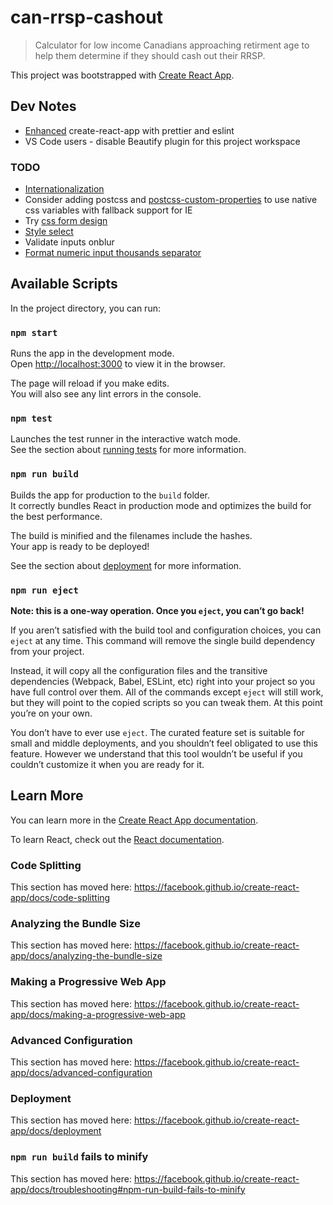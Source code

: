 # can-rrsp-cashout

> Calculator for low income Canadians approaching retirment age to help them determine if they should cash out their RRSP.

This project was bootstrapped with [Create React App](https://github.com/facebook/create-react-app).

## Dev Notes

- [Enhanced](https://medium.com/quick-code/how-to-integrate-eslint-prettier-in-react-6efbd206d5c4) create-react-app with prettier and eslint
- VS Code users - disable Beautify plugin for this project workspace

### TODO
- [Internationalization](https://medium.freecodecamp.org/setting-up-internationalization-in-react-from-start-to-finish-6cb94a7af725)
- Consider adding postcss and [postcss-custom-properties](https://github.com/postcss/postcss-custom-properties) to use native css variables with fallback support for IE
- Try [css form design](https://www.sanwebe.com/2014/08/css-html-forms-designs)
- [Style select](https://css-tricks.com/styling-a-select-like-its-2019/)
- Validate inputs onblur
- [Format numeric input thousands separator](https://www.npmjs.com/package/react-number-format)

## Available Scripts

In the project directory, you can run:

### `npm start`

Runs the app in the development mode.<br>
Open [http://localhost:3000](http://localhost:3000) to view it in the browser.

The page will reload if you make edits.<br>
You will also see any lint errors in the console.

### `npm test`

Launches the test runner in the interactive watch mode.<br>
See the section about [running tests](https://facebook.github.io/create-react-app/docs/running-tests) for more information.

### `npm run build`

Builds the app for production to the `build` folder.<br>
It correctly bundles React in production mode and optimizes the build for the best performance.

The build is minified and the filenames include the hashes.<br>
Your app is ready to be deployed!

See the section about [deployment](https://facebook.github.io/create-react-app/docs/deployment) for more information.

### `npm run eject`

**Note: this is a one-way operation. Once you `eject`, you can’t go back!**

If you aren’t satisfied with the build tool and configuration choices, you can `eject` at any time. This command will remove the single build dependency from your project.

Instead, it will copy all the configuration files and the transitive dependencies (Webpack, Babel, ESLint, etc) right into your project so you have full control over them. All of the commands except `eject` will still work, but they will point to the copied scripts so you can tweak them. At this point you’re on your own.

You don’t have to ever use `eject`. The curated feature set is suitable for small and middle deployments, and you shouldn’t feel obligated to use this feature. However we understand that this tool wouldn’t be useful if you couldn’t customize it when you are ready for it.

## Learn More

You can learn more in the [Create React App documentation](https://facebook.github.io/create-react-app/docs/getting-started).

To learn React, check out the [React documentation](https://reactjs.org/).

### Code Splitting

This section has moved here: https://facebook.github.io/create-react-app/docs/code-splitting

### Analyzing the Bundle Size

This section has moved here: https://facebook.github.io/create-react-app/docs/analyzing-the-bundle-size

### Making a Progressive Web App

This section has moved here: https://facebook.github.io/create-react-app/docs/making-a-progressive-web-app

### Advanced Configuration

This section has moved here: https://facebook.github.io/create-react-app/docs/advanced-configuration

### Deployment

This section has moved here: https://facebook.github.io/create-react-app/docs/deployment

### `npm run build` fails to minify

This section has moved here: https://facebook.github.io/create-react-app/docs/troubleshooting#npm-run-build-fails-to-minify
